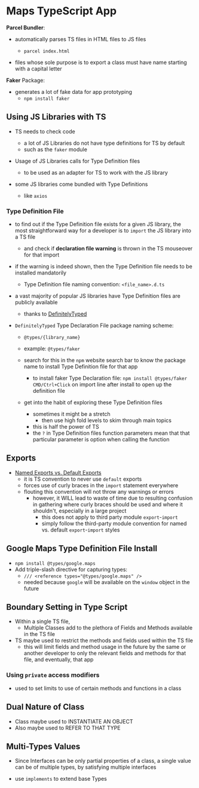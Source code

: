 # Maps TypeScript App

**Parcel Bundler**:

- automatically parses TS files in HTML files to JS files

  - `parcel index.html`

- files whose sole purpose is to export a class must have name starting with a capital letter

**Faker** Package:

- generates a lot of fake data for app prototyping
  - `npm install faker`

## Using JS Libraries with TS

- TS needs to check code

  - a lot of JS Libraries do not have type definitions for TS by default
  - such as the `faker` module

- Usage of JS Libraries calls for Type Definition files

  - to be used as an adapter for TS to work with the JS library

- some JS libraries come bundled with Type Definitions
  - like `axios`

### Type Definition File

- to find out if the Type Definition file exists for a given JS library, the most straightforward way for a developer is to `import` the JS library into a TS file

  - and check if **declaration file warning** is thrown in the TS mouseover for that import

- if the warning is indeed shown, then the Type Definition file needs to be installed mandatorily

  - Type Definition file naming convention: `<file_name>.d.ts`

- a vast majority of popular JS libraries have Type Definition files are publicly available

  - thanks to [DefinitelyTyped](https://definitelytyped.org/)

- `DefinitelyTyped` Type Declaration File package naming scheme:

  - `@types/{library_name}`
  - example: `@types/faker`
  - search for this in the `npm` website search bar to know the package name to install Type Definition file for that app

    - to install faker Type Declaration file: `npm install @types/faker`
      `CMD/Ctrl+Click` on import line after install to open up the definition file

  - get into the habit of exploring these Type Definition files
    - sometimes it might be a stretch
      - then use high fold levels to skim through main topics
    - this is half the power of TS
    - the `?` in Type Definition files function parameters mean that that particular parameter is option when calling the function

## Exports

- [Named Exports vs. Default Exports](https://developer.mozilla.org/en-US/docs/Web/JavaScript/Reference/Statements/export#syntax)
  - it is TS convention to never use `default` exports
  - forces use of curly braces in the `import` statement everywhere
  - flouting this convention will not throw any warnings or errors
    - however, it WILL lead to waste of time due to resulting confusion in gathering where curly braces should be used and where it shouldn't, especially in a large project
      - this does not apply to third party module `export`-`import`
      - simply follow the third-party module convention for named vs. default `export`-`import` styles

## Google Maps Type Definition File Install

- `npm install @types/google.maps`
- Add triple-slash directive for capturing types:
  - `/// <reference types="@types/google.maps" />`
  - needed because `google` will be available on the `window` object in the future

## Boundary Setting in Type Script

- Within a single TS file,
  - Multiple Classes add to the plethora of Fields and Methods available in the TS file
- TS maybe used to restrict the methods and fields used within the TS file
  - this will limit fields and method usage in the future by the same or another developer to only the relevant fields and methods for that file, and eventually, that app

### Using `private` access modifiers

- used to set limits to use of certain methods and functions in a class

## Dual Nature of Class

- Class maybe used to INSTANTIATE AN OBJECT
- Also maybe used to REFER TO THAT TYPE

## Multi-Types Values

- Since Interfaces can be only partial properties of a class, a single value can be of multiple types, by satisfying multiple interfaces

- use `implements` to extend base Types
